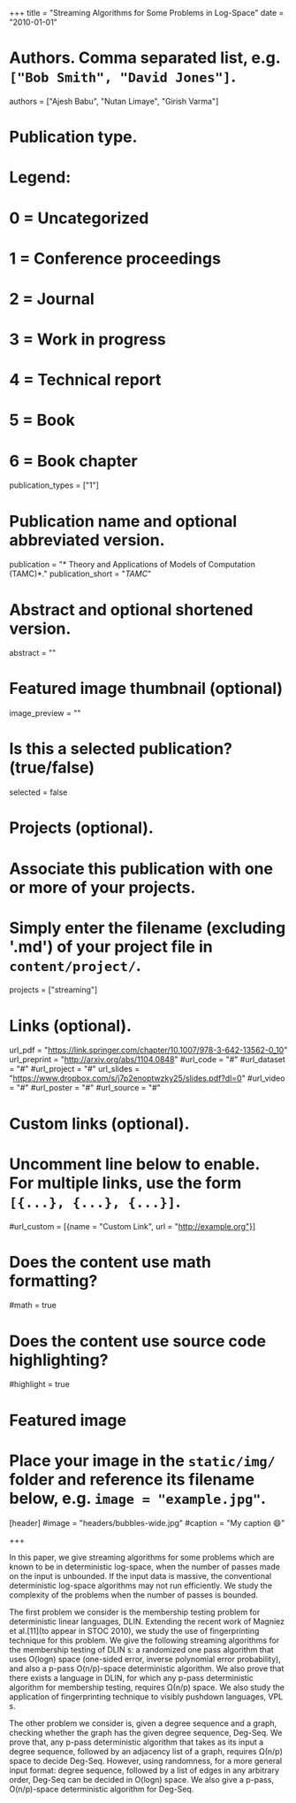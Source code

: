 +++
title = "Streaming Algorithms for Some Problems in Log-Space"
date = "2010-01-01"

# Authors. Comma separated list, e.g. `["Bob Smith", "David Jones"]`.
authors = ["Ajesh Babu", "Nutan Limaye", "Girish Varma"]

# Publication type.
# Legend:
# 0 = Uncategorized
# 1 = Conference proceedings
# 2 = Journal
# 3 = Work in progress
# 4 = Technical report
# 5 = Book
# 6 = Book chapter
publication_types = ["1"]

# Publication name and optional abbreviated version.
publication = "* Theory and Applications of Models of Computation (TAMC)*."
publication_short = "*TAMC*"

# Abstract and optional shortened version.
abstract = ""

# Featured image thumbnail (optional)
image_preview = ""

# Is this a selected publication? (true/false)
selected = false

# Projects (optional).
#   Associate this publication with one or more of your projects.
#   Simply enter the filename (excluding '.md') of your project file in `content/project/`.
projects = ["streaming"]

# Links (optional).
url_pdf =  "https://link.springer.com/chapter/10.1007/978-3-642-13562-0_10"
url_preprint = "http://arxiv.org/abs/1104.0848"
#url_code = "#"
#url_dataset = "#"
#url_project = "#"
url_slides = "https://www.dropbox.com/s/j7p2enoptwzky25/slides.pdf?dl=0"
#url_video = "#"
#url_poster = "#"
#url_source = "#"

# Custom links (optional).
#   Uncomment line below to enable. For multiple links, use the form `[{...}, {...}, {...}]`.
#url_custom = [{name = "Custom Link", url = "http://example.org"}]

# Does the content use math formatting?
#math = true

# Does the content use source code highlighting?
#highlight = true

# Featured image
# Place your image in the `static/img/` folder and reference its filename below, e.g. `image = "example.jpg"`.
[header]
#image = "headers/bubbles-wide.jpg"
#caption = "My caption :smile:"

+++

In this paper, we give streaming algorithms for some problems which are known to be in deterministic log-space, when the number of passes made on the input is unbounded. If the input data is massive, the conventional deterministic log-space algorithms may not run efficiently. We study the complexity of the problems when the number of passes is bounded. 

The first problem we consider is the membership testing problem for deterministic linear languages, DLIN. Extending the recent work of Magniez et al.[11](to appear in STOC 2010), we study the use of fingerprinting technique for this problem. We give the following streaming algorithms for the membership testing of DLIN s: a randomized one pass algorithm that uses O(logn) space (one-sided error, inverse polynomial error probability), and also a p-pass O(n/p)-space deterministic algorithm. We also prove that there exists a language in DLIN, for which any p-pass deterministic algorithm for membership testing, requires Ω(n/p) space. We also study the application of fingerprinting technique to visibly pushdown languages, VPL s. 

The other problem we consider is, given a degree sequence and a graph, checking whether the graph has the given degree sequence, Deg-Seq. We prove that, any p-pass deterministic algorithm that takes as its input a degree sequence, followed by an adjacency list of a graph, requires Ω(n/p) space to decide Deg-Seq. However, using randomness, for a more general input format: degree sequence, followed by a list of edges in any arbitrary order, Deg-Seq can be decided in O(logn) space. We also give a p-pass, O(n/p)-space deterministic algorithm for Deg-Seq.